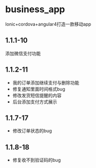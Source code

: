 # business_app
Ionic+cordova+angular4打造一款移动app

## 1.1.1-10
添加微信支付功能

## 1.1.2-11
- 我的订单添加继续支付与删除功能
- 修复通知里面时间格式bug
- 修改发货短信提醒的内容
- 后台添加支付方式展示

## 1.1.7-17
- 修改订单状态的bug

## 1.1.8-18
- 修复收不到验证码的bug

